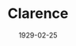 ---
title: Clarence
date: 1929-02-25
closing_date:
layout: productions
featured_image:
image_caption:
image_credit:
playbill:
Theatre: Theatre Jacksonville
cast:
- Clarence: Henry Curtis
- Mr. Wheeler: Isaac Peiser
- Mrs. Wheeler: Amy Cavanagh
- Mrs. Martin: Anne C. Lalor
- Hubert Stem: Carl Cesery
- Dinwiddie: Carl Harris
- Della: Edith Pullen
- Bobby Wheeler: Karst Connell
- Violet Pinney: Louise Twitty
- Cora Wheeler: Nell Killinger
crew:
- Director:
  - Karst Connell
  - Margaret Pumpelly
  - Marie M. Graves
- Staging:
  - Anne C. Lalor
  - Basil Walker
  - Margaret Pumpelly
- Props: John Richard Grether
external_links:
---